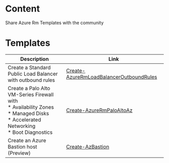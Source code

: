 # Content
Share Azure Rm Templates with the community 


# Templates

| Description  | Link |
| ------------- | ------------- |
| Create a Standard Public Load Balancer with outbound rules | [Create-AzureRmLoadBalancerOutboundRules](Create-AzureRmLoadBalancerOutboundRules) |
| Create a Palo Alto VM-Series Firewall with <br> * Availability Zones  <br> * Managed Disks  <br> * Accelerated Networking <br> * Boot Diagnostics | [Create-AzureRmPaloAltoAz](Create-AzureRmPaloAltoAz) |
| Create an Azure Bastion host (Preview) | [Create-AzBastion](Create-AzBastion) |
